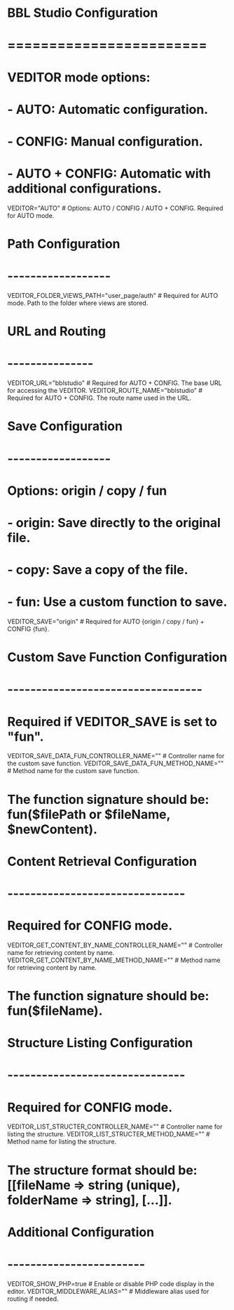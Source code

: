 # BBL Studio Configuration
# ========================
# VEDITOR mode options:
# - AUTO: Automatic configuration.
# - CONFIG: Manual configuration.
# - AUTO + CONFIG: Automatic with additional configurations.

VEDITOR="AUTO"  # Options: AUTO / CONFIG / AUTO + CONFIG. Required for AUTO mode.

# Path Configuration
# ------------------
VEDITOR_FOLDER_VIEWS_PATH="user_page/auth"  # Required for AUTO mode. Path to the folder where views are stored.

# URL and Routing
# ---------------
VEDITOR_URL="bblstudio"  # Required for AUTO + CONFIG. The base URL for accessing the VEDITOR.
VEDITOR_ROUTE_NAME="bblstudio"  # Required for AUTO + CONFIG. The route name used in the URL.

# Save Configuration
# ------------------
# Options: origin / copy / fun
# - origin: Save directly to the original file.
# - copy: Save a copy of the file.
# - fun: Use a custom function to save.
VEDITOR_SAVE="origin"  # Required for AUTO {origin / copy / fun} + CONFIG {fun}.

# Custom Save Function Configuration
# ----------------------------------
# Required if VEDITOR_SAVE is set to "fun".
VEDITOR_SAVE_DATA_FUN_CONTROLLER_NAME=""  # Controller name for the custom save function.
VEDITOR_SAVE_DATA_FUN_METHOD_NAME=""  # Method name for the custom save function.
# The function signature should be: fun($filePath or $fileName, $newContent).

# Content Retrieval Configuration
# -------------------------------
# Required for CONFIG mode.
VEDITOR_GET_CONTENT_BY_NAME_CONTROLLER_NAME=""  # Controller name for retrieving content by name.
VEDITOR_GET_CONTENT_BY_NAME_METHOD_NAME=""  # Method name for retrieving content by name.
# The function signature should be: fun($fileName).

# Structure Listing Configuration
# -------------------------------
# Required for CONFIG mode.
VEDITOR_LIST_STRUCTER_CONTROLLER_NAME=""  # Controller name for listing the structure.
VEDITOR_LIST_STRUCTER_METHOD_NAME=""  # Method name for listing the structure.
# The structure format should be: [[fileName => string (unique), folderName => string], [...]].

# Additional Configuration
# ------------------------
VEDITOR_SHOW_PHP=true  # Enable or disable PHP code display in the editor.
VEDITOR_MIDDLEWARE_ALIAS=""  # Middleware alias used for routing if needed.


